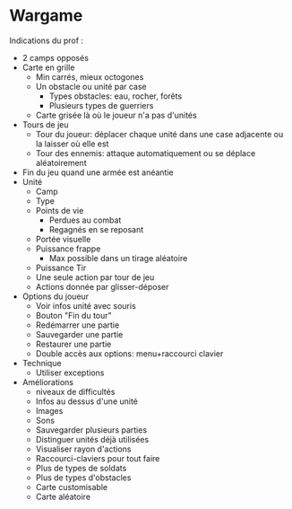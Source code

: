 # Wargame

Indications du prof :
- 2 camps opposés
- Carte en grille
	-  Min carrés, mieux octogones
	- Un obstacle ou unité par case
		- Types obstacles: eau, rocher, forêts
		- Plusieurs types de guerriers
	- Carte grisée là où le joueur n'a pas d'unités
- Tours de jeu
	- Tour du joueur: déplacer chaque unité dans une case adjacente ou la laisser où elle est
	- Tour des ennemis: attaque automatiquement ou se déplace aléatoirement
- Fin du jeu quand une armée est anéantie
- Unité
	- Camp
	- Type
	- Points de vie
		- Perdues au combat
		- Regagnés en se reposant
	- Portée visuelle
	- Puissance frappe
		- Max possible dans un tirage aléatoire
	- Puissance Tir
	- Une seule action par tour de jeu
	- Actions donnée par glisser-déposer
- Options du joueur
	- Voir infos unité avec souris
	- Bouton "Fin du tour"
	- Redémarrer une partie
	- Sauvegarder une partie
	- Restaurer une partie
	- Double accès aux options: menu+raccourci clavier 
- Technique
	- Utiliser exceptions
- Améliorations
	- niveaux de difficultés
	- Infos au dessus d'une unité
	- Images
	- Sons
	- Sauvegarder plusieurs parties
	- Distinguer unités déjà utilisées
	- Visualiser rayon d'actions
	- Raccourci-claviers pour tout faire
	- Plus de types de soldats
	- Plus de types d'obstacles
	- Carte customisable
	- Carte aléatoire
